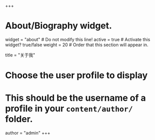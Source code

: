 +++
# About/Biography widget.
widget = "about"  # Do not modify this line!
active = true  # Activate this widget? true/false
weight = 20  # Order that this section will appear in.

title = "关于我"

# Choose the user profile to display
# This should be the username of a profile in your `content/author/` folder.
author = "admin"
+++
